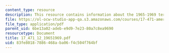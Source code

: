 ```yaml
---
content_type: resource
description: This resource contains information about the 1965-1969 terms.
file: https://ol-ocw-studio-app-qa.s3.amazonaws.com/courses/17-471-american-national-security-policy-fall-2002/83fe80187886468aba06f4c504f764bf_17_471_12_19651969.pdf
file_type: application/pdf
parent_uid: 6be13a02-adeb-e9d9-7e23-80a7c8ea9690
resourcetype: Document
title: 17_471_12_19651969.pdf
uid: 83fe8018-7886-468a-ba06-f4c504f764bf
---
```

